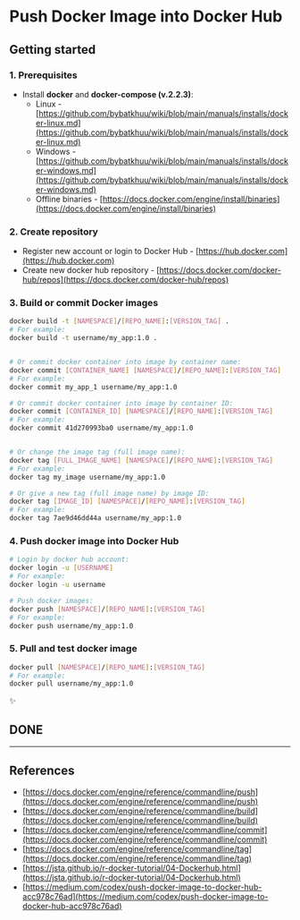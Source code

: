 # Push Docker Image into Docker Hub

## Getting started

### 1. Prerequisites

* Install **docker** and **docker-compose (v.2.2.3)**:
    * Linux - [https://github.com/bybatkhuu/wiki/blob/main/manuals/installs/docker-linux.md](https://github.com/bybatkhuu/wiki/blob/main/manuals/installs/docker-linux.md)
    * Windows - [https://github.com/bybatkhuu/wiki/blob/main/manuals/installs/docker-windows.md](https://github.com/bybatkhuu/wiki/blob/main/manuals/installs/docker-windows.md)
    * Offline binaries - [https://docs.docker.com/engine/install/binaries](https://docs.docker.com/engine/install/binaries)

### 2. Create repository

* Register new account or login to Docker Hub - [https://hub.docker.com](https://hub.docker.com)
* Create new docker hub repository - [https://docs.docker.com/docker-hub/repos](https://docs.docker.com/docker-hub/repos)

### 3. Build or commit Docker images

```sh
docker build -t [NAMESPACE]/[REPO_NAME]:[VERSION_TAG] .
# For example:
docker build -t username/my_app:1.0 .


# Or commit docker container into image by container name:
docker commit [CONTAINER_NAME] [NAMESPACE]/[REPO_NAME]:[VERSION_TAG]
# For example:
docker commit my_app_1 username/my_app:1.0

# Or commit docker container into image by container ID:
docker commit [CONTAINER_ID] [NAMESPACE]/[REPO_NAME]:[VERSION_TAG]
# For example:
docker commit 41d270993ba0 username/my_app:1.0


# Or change the image tag (full image name):
docker tag [FULL_IMAGE_NAME] [NAMESPACE]/[REPO_NAME]:[VERSION_TAG]
# For example:
docker tag my_image username/my_app:1.0

# Or give a new tag (full image name) by image ID:
docker tag [IMAGE_ID] [NAMESPACE]/[REPO_NAME]:[VERSION_TAG]
# For example:
docker tag 7ae9d46dd44a username/my_app:1.0
```

### 4. Push docker image into Docker Hub

```sh
# Login by docker hub account:
docker login -u [USERNAME]
# For example:
docker login -u username

# Push docker images:
docker push [NAMESPACE]/[REPO_NAME]:[VERSION_TAG]
# For example:
docker push username/my_app:1.0
```

### 5. Pull and test docker image

```sh
docker pull [NAMESPACE]/[REPO_NAME]:[VERSION_TAG]
# For example:
docker pull username/my_app:1.0
```

:sparkles:

## DONE

---

## References

* [https://docs.docker.com/engine/reference/commandline/push](https://docs.docker.com/engine/reference/commandline/push)
* [https://docs.docker.com/engine/reference/commandline/build](https://docs.docker.com/engine/reference/commandline/build)
* [https://docs.docker.com/engine/reference/commandline/commit](https://docs.docker.com/engine/reference/commandline/commit)
* [https://docs.docker.com/engine/reference/commandline/tag](https://docs.docker.com/engine/reference/commandline/tag)
* [https://jsta.github.io/r-docker-tutorial/04-Dockerhub.html](https://jsta.github.io/r-docker-tutorial/04-Dockerhub.html)
* [https://medium.com/codex/push-docker-image-to-docker-hub-acc978c76ad](https://medium.com/codex/push-docker-image-to-docker-hub-acc978c76ad)
